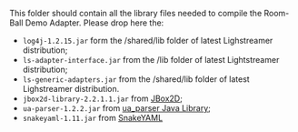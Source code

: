 This folder should contain all the library files needed to compile the Room-Ball Demo Adapter. Please drop here the:

- `log4j-1.2.15.jar` form the /shared/lib folder of latest Lighstreamer distribution;
- `ls-adapter-interface.jar` from the /lib folder of latest Lightstreamer distribution;
- `ls-generic-adapters.jar` from the /shared/lib folder of latest Lighstreamer distribution.
- `jbox2d-library-2.2.1.1.jar` from [JBox2D](https://code.google.com/p/jbox2d/);
- `ua-parser-1.2.2.jar` from [ua_parser Java Library](https://github.com/tobie/ua-parser/tree/master/java);
- `snakeyaml-1.11.jar` from [SnakeYAML](https://code.google.com/p/snakeyaml/)
